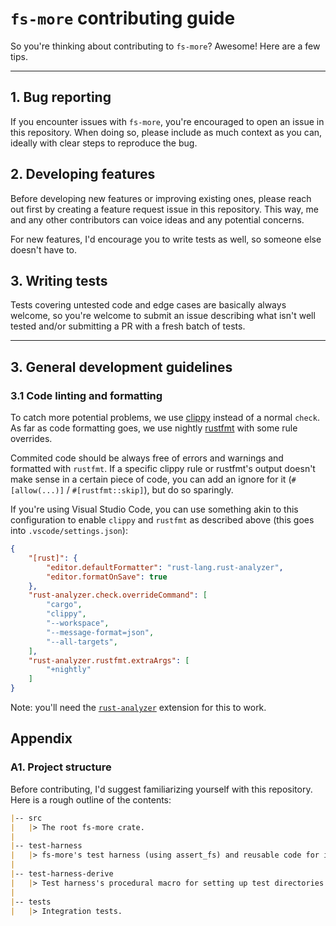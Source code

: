 `fs-more` contributing guide
============================

So you're thinking about contributing to `fs-more`? Awesome! Here are a few tips.

---

## 1. Bug reporting
If you encounter issues with `fs-more`, you're encouraged to open an issue in this repository.
When doing so, please include as much context as you can, ideally with clear steps to reproduce the bug.


## 2. Developing features
Before developing new features or improving existing ones, please
reach out first by creating a feature request issue in this repository. 
This way, me and any other contributors can voice ideas and any potential concerns.

For new features, I'd encourage you to write tests as well, so someone else doesn't have to.

## 3. Writing tests
Tests covering untested code and edge cases are basically always welcome, so you're welcome to 
submit an issue describing what isn't well tested and/or submitting a PR with a fresh batch of tests.


---

## 3. General development guidelines

### 3.1 Code linting and formatting
To catch more potential problems, we use [clippy](https://github.com/rust-lang/rust-clippy) instead of a normal `check`.
As far as code formatting goes, we use nightly [rustfmt](https://github.com/rust-lang/rustfmt) with some rule overrides.

Commited code should be always free of errors and warnings and formatted with `rustfmt`. If a specific clippy rule or rustfmt's output
doesn't make sense in a certain piece of code, you can add an ignore for it (`#[allow(...)]` / `#[rustfmt::skip]`), but do so sparingly.

If you're using Visual Studio Code, you can use something akin to this configuration to enable `clippy` and `rustfmt` as described above 
(this goes into `.vscode/settings.json`):
```json
{
    "[rust]": {
        "editor.defaultFormatter": "rust-lang.rust-analyzer",
        "editor.formatOnSave": true
    },
    "rust-analyzer.check.overrideCommand": [
        "cargo",
        "clippy",
        "--workspace",
        "--message-format=json",
        "--all-targets",
    ],
    "rust-analyzer.rustfmt.extraArgs": [
        "+nightly"
    ]
}
```

Note: you'll need the [`rust-analyzer`](https://marketplace.visualstudio.com/items?itemName=rust-lang.rust-analyzer) extension 
for this to work.



## Appendix
### A1. Project structure
Before contributing, I'd suggest familiarizing yourself with this repository. Here is a rough outline of the contents:
```markdown
|-- src
|   |> The root fs-more crate.
|
|-- test-harness
|   |> fs-more's test harness (using assert_fs) and reusable code for integration tests.
|
|-- test-harness-derive
|   |> Test harness's procedural macro for setting up test directories.
|
|-- tests
|   |> Integration tests.
```
